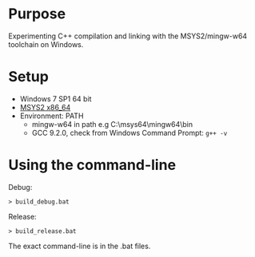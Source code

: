 # Purpose

Experimenting C++ compilation and linking with the MSYS2/mingw-w64 toolchain on Windows. 

# Setup

* Windows 7 SP1 64 bit
* [MSYS2 x86_64](https://www.msys2.org/)
* Environment: PATH  
   * mingw-w64 in path e.g C:\msys64\mingw64\bin
   * GCC 9.2.0, check from Windows Command Prompt: ```g++ -v```

# Using the command-line

Debug: 
```
> build_debug.bat
```
Release:
```
> build_release.bat
```
The exact command-line is in the .bat files.
